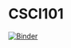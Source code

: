 # CSCI101
[![Binder](https://mybinder.org/badge_logo.svg)](https://mybinder.org/v2/gh/Mohamed-Hussien-Eldeeb/CSCI101/HEAD)
